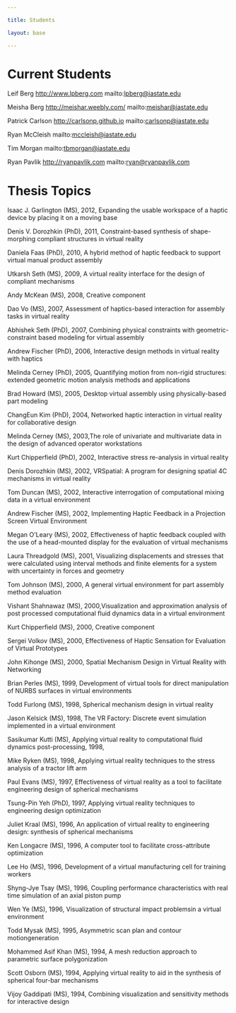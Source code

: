 ```yaml
---

title: Students

layout: base

---
```

# Current Students

Leif Berg <http://www.lpberg.com>  mailto:lpberg@iastate.edu

Meisha Berg <http://meishar.weebly.com/>  mailto:meishar@iastate.edu

Patrick Carlson <http://carlsonp.github.io>  mailto:carlsonp@iastate.edu

Ryan McCleish  mailto:mccleish@iastate.edu

Tim Morgan  mailto:tbmorgan@iastate.edu

Ryan Pavlik <http://ryanpavlik.com>  mailto:ryan@ryanpavlik.com

# Thesis Topics
  <p>Isaac J. Garlington (MS), 2012, Expanding the usable workspace of a haptic device by placing it on a moving base</p>
  <p>Denis V. Dorozhkin (PhD), 2011, Constraint-based synthesis of shape-morphing compliant structures in virtual reality</p>
  <p>Daniela Faas (PhD), 2010, A hybrid method of haptic feedback to support virtual manual product assembly</p>
  <p>Utkarsh Seth (MS), 2009, A virtual reality interface for the design of compliant mechanisms</p>
  <p>Andy McKean (MS), 2008, Creative component</p>
  <p>Dao Vo (MS), 2007, Assessment of haptics-based interaction for assembly tasks in virtual reality</p>
  <p>Abhishek Seth (PhD), 2007, Combining physical constraints with geometric-constraint based modeling for virtual assembly</p>
  <p>Andrew Fischer (PhD), 2006, Interactive design methods in virtual reality with haptics</p>
  <p>Melinda Cerney (PhD), 2005, Quantifying motion from non-rigid structures: extended geometric motion analysis methods and applications</p>
  <p>Brad Howard (MS), 2005, Desktop virtual assembly using physically-based part modeling</p>	
  <p> ChangEun Kim (PhD), 2004, Networked haptic interaction in virtual reality for collaborative design</p>
  <p>Melinda Cerney (MS), 2003,The role of univariate and multivariate data in the design of advanced operator workstations</p>	
  <p>Kurt Chipperfield (PhD), 2002, Interactive stress re-analysis in virtual reality</p>
  <p>Denis Dorozhkin (MS), 2002, VRSpatial: A program for designing spatial 4C mechanisms in virtual reality </p>
  <p>Tom Duncan (MS), 2002, Interactive interrogation of computational mixing data in a virtual environment</p>
  <p>Andrew Fischer (MS), 2002, Implementing Haptic Feedback in a Projection Screen Virtual Environment</p>
  <p>Megan O'Leary (MS), 2002, Effectiveness of haptic feedback coupled with the use of a head-mounted display for the evaluation of virtual mechanisms</p>
  <p>Laura Threadgold (MS), 2001, Visualizing displacements and stresses that were calculated using interval methods and finite elements for a system with uncertainty in forces and geometry</p>
  <p>Tom Johnson (MS), 2000, A general virtual environment for part assembly method evaluation</p>
  <p>Vishant Shahnawaz (MS), 2000,Visualization and approximation analysis of post processed computational fluid dynamics data in a virtual environment</p>
  <p>Kurt Chipperfield (MS), 2000, Creative component</p>
  <p>Sergei Volkov (MS), 2000, Effectiveness of Haptic Sensation for Evaluation of Virtual Prototypes</p>
  <p>John Kihonge (MS), 2000, Spatial Mechanism Design in Virtual Reality with Networking </p>
  <p>Brian Perles (MS), 1999, Development of virtual tools for direct manipulation of NURBS surfaces in virtual environments</p>
  <p>Todd Furlong (MS), 1998, Spherical mechanism design in virtual reality</p>
  <p>Jason Kelsick (MS), 1998, The VR Factory: Discrete event simulation implemented in a virtual environment</p>
  <p>Sasikumar Kutti (MS), Applying virtual reality to computational fluid dynamics post-processing, 1998,</p>
  <p>Mike Ryken (MS), 1998, Applying virtual reality techniques to the stress analysis of a tractor lift arm</p>
  <p>Paul Evans (MS), 1997, Effectiveness of virtual reality as a tool to facilitate engineering design of spherical mechanisms</p>
  <p>Tsung-Pin Yeh (PhD), 1997, Applying virtual reality techniques to engineering design optimization</p>
  <p>Juliet Kraal (MS), 1996, An application of virtual reality to engineering design: synthesis of spherical mechanisms</p>
  <p>Ken Longacre (MS), 1996, A computer tool to facilitate cross-attribute optimization</p>
  <p>Lee Ho (MS), 1996, Development of a virtual manufacturing cell for training workers</p>
  <p>Shyng-Jye Tsay (MS), 1996, Coupling performance characteristics with real time simulation of an axial piston pump</p>
  <p>Wen Ye (MS), 1996, Visualization of structural impact problemsin a virtual environment</p>
  <p>Todd Mysak (MS), 1995, Asymmetric scan plan and contour motiongeneration</p>
  <p>Mohammed Asif Khan (MS), 1994, A mesh reduction approach to parametric surface polygonization</p>
  <p>Scott Osborn (MS), 1994, Applying virtual reality to aid in the synthesis of spherical four-bar mechanisms</p>
  <p>Vijoy Gaddipati (MS), 1994, Combining visualization and sensitivity methods for interactive design</p>
